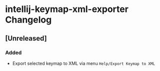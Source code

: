 # intellij-keymap-xml-exporter Changelog

## [Unreleased]
### Added
- Export selected keymap to XML via menu `Help/Export Keymap to XML`
